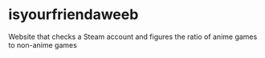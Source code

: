 # isyourfriendaweeb
Website that checks a Steam account and figures the ratio of anime games to non-anime games